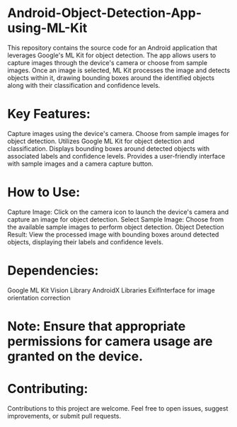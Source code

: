 # Android-Object-Detection-App-using-ML-Kit
  This repository contains the source code for an Android application that leverages Google's ML Kit for object detection. 
  The app allows users to capture images through the device's camera or choose from sample images. Once an image is selected, ML Kit processes the image and detects objects within it, drawing bounding boxes around the         identified objects along with their classification and confidence levels.

# Key Features:
  Capture images using the device's camera.
  Choose from sample images for object detection.
  Utilizes Google ML Kit for object detection and classification.
  Displays bounding boxes around detected objects with associated labels and confidence levels.
  Provides a user-friendly interface with sample images and a camera capture button.

# How to Use:
  Capture Image: Click on the camera icon to launch the device's camera and capture an image for object detection.
  Select Sample Image: Choose from the available sample images to perform object detection.
  Object Detection Result: View the processed image with bounding boxes around detected objects, displaying their labels and confidence levels.

# Dependencies:
  Google ML Kit Vision Library
  AndroidX Libraries
  ExifInterface for image orientation correction

# Note: Ensure that appropriate permissions for camera usage are granted on the device.

# Contributing:
  Contributions to this project are welcome. Feel free to open issues, suggest improvements, or submit pull requests.
